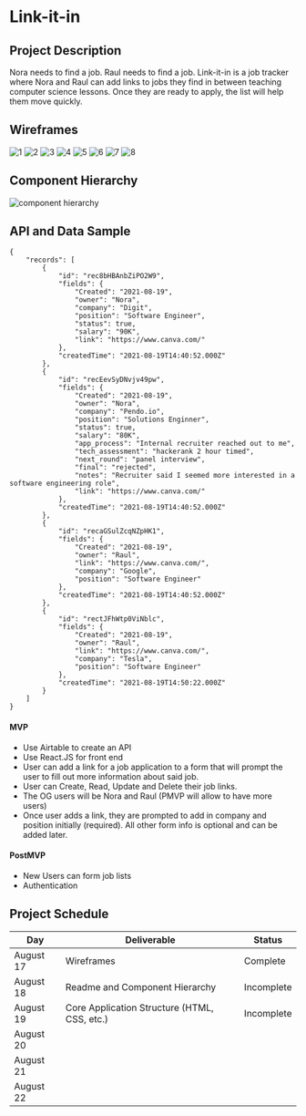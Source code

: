 # Link-it-in

## Project Description

Nora needs to find a job. Raul needs to find a job. Link-it-in is a job tracker where Nora and Raul can add links to jobs they find in between teaching computer science lessons. Once they are ready to apply, the list will help them move quickly. 

## Wireframes
![1](https://res.cloudinary.com/alienora/image/upload/v1629328554/Web_1920_1_badtos.png)
![2](https://res.cloudinary.com/alienora/image/upload/v1629328574/Web_1920_2_vm41dw.png)
![3](https://res.cloudinary.com/alienora/image/upload/v1629328574/Web_1920_6_xfglm9.png)
![4](https://res.cloudinary.com/alienora/image/upload/v1629328574/Web_1920_4_swocfo.png)
![5](https://res.cloudinary.com/alienora/image/upload/v1629328575/Web_1920_3_xjz1tj.png)
![6](https://res.cloudinary.com/alienora/image/upload/v1629328574/Web_1920_5_ebasy2.png)
![7](https://res.cloudinary.com/alienora/image/upload/v1629328575/Web_1920_7_cciubt.png)
![8](https://res.cloudinary.com/alienora/image/upload/v1629328574/Web_1920_9_ubhcnr.png)


## Component Hierarchy
![component hierarchy](https://res.cloudinary.com/alienora/image/upload/v1629383433/Screen_Shot_2021-08-19_at_9.30.16_AM_j0h8ks.png)

## API and Data Sample

```
{
    "records": [
        {
            "id": "rec8bHBAnbZiPO2W9",
            "fields": {
                "Created": "2021-08-19",
                "owner": "Nora",
                "company": "Digit",
                "position": "Software Engineer",
                "status": true,
                "salary": "90K",
                "link": "https://www.canva.com/"
            },
            "createdTime": "2021-08-19T14:40:52.000Z"
        },
        {
            "id": "recEevSyDNvjv49pw",
            "fields": {
                "Created": "2021-08-19",
                "owner": "Nora",
                "company": "Pendo.io",
                "position": "Solutions Enginner",
                "status": true,
                "salary": "80K",
                "app_process": "Internal recruiter reached out to me",
                "tech_assessment": "hackerank 2 hour timed",
                "next_round": "panel interview",
                "final": "rejected",
                "notes": "Recruiter said I seemed more interested in a software engineering role",
                "link": "https://www.canva.com/"
            },
            "createdTime": "2021-08-19T14:40:52.000Z"
        },
        {
            "id": "recaGSulZcqNZpHK1",
            "fields": {
                "Created": "2021-08-19",
                "owner": "Raul",
                "link": "https://www.canva.com/",
                "company": "Google",
                "position": "Software Engineer"
            },
            "createdTime": "2021-08-19T14:40:52.000Z"
        },
        {
            "id": "rectJFhWtp0ViNblc",
            "fields": {
                "Created": "2021-08-19",
                "owner": "Raul",
                "link": "https://www.canva.com/",
                "company": "Tesla",
                "position": "Software Engineer"
            },
            "createdTime": "2021-08-19T14:50:22.000Z"
        }
    ]
}

```

#### MVP 

- Use Airtable to create an API
- Use React.JS for front end 
- User can add a link for a job application to a form that will prompt the user to fill out more information about said job. 
- User can Create, Read, Update and Delete their job links. 
- The OG users will be Nora and Raul (PMVP will allow to have more users)
- Once user adds a link, they are prompted to add in company and position initially (required). All other form info is optional and can be added later.

#### PostMVP  

- New Users can form job lists
- Authentication

## Project Schedule


|  Day | Deliverable | Status
|---|---| ---|
|August 17| Wireframes | Complete
|August 18| Readme and Component Hierarchy| Incomplete
|August 19| Core Application Structure (HTML, CSS, etc.) | Incomplete
|August 20| 
|August 21| 
|August 22| 


